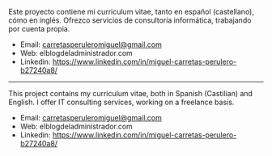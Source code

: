 Este proyecto contiene mi curriculum vitae, tanto en español (castellano), cómo en inglés.
Ofrezco servicios de consultoría informática, trabajando por cuenta propia. 

- Email: carretasperuleromiguel@gmail.com
- Web: elblogdeladministrador.com
- Linkedin: https://www.linkedin.com/in/miguel-carretas-perulero-b27240a8/

------------------------------------------------------------------------------------------------

This project contains my curriculum vitae, both in Spanish (Castilian) and English.
I offer IT consulting services, working on a freelance basis. 

- Email: carretasperuleromiguel@gmail.com
- Web: elblogdeladministrador.com
- Linkedin: https://www.linkedin.com/in/miguel-carretas-perulero-b27240a8/
